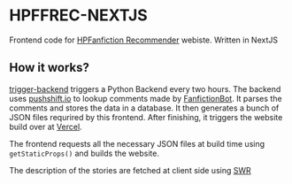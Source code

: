 # HPFFREC-NEXTJS
Frontend code for [HPFanfiction Recommender](https://hpffrec.hackesta.org/) webiste. Written in NextJS

## How it works?
[trigger-backend](.github/workflows/trigger-backend.yml) triggers a Python Backend every two hours. The backend uses [pushshift.io](https://pushshift.io) to lookup comments made by [FanfictionBot](https://github.com/FanfictionBot/). It parses the comments and stores the data in a database. It then generates a bunch of JSON files requrired by this frontend.
After finishing, it triggers the website build over at [Vercel](https://vercel.com/).

The frontend requests all the necessary JSON files at build time using `getStaticProps()` and builds the website.

The description of the stories are fetched at client side using [SWR](https://swr.vercel.app/)